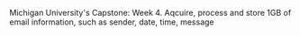 Michigan University's Capstone: Week 4. 
Aqcuire, process and store 1GB of email information,
such as sender, date, time, message
